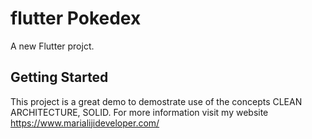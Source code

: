 # flutter Pokedex

A new Flutter projct.

## Getting Started

This project is a great demo to demostrate use of the concepts CLEAN ARCHITECTURE, SOLID.
For more information visit my website https://www.marialijideveloper.com/


